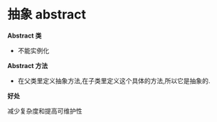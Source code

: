 # 抽象 abstract

**Abstract 类**

* 不能实例化

**Abstract 方法**

* 在父类里定义抽象方法,在子类里定义这个具体的方法,所以它是抽象的.

**好处**

减少复杂度和提高可维护性
